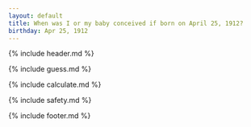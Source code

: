 ```yaml
---
layout: default
title: When was I or my baby conceived if born on April 25, 1912?
birthday: Apr 25, 1912
---
```


{% include header.md %}

{% include guess.md %}

{% include calculate.md %}

{% include safety.md %}

{% include footer.md %}



